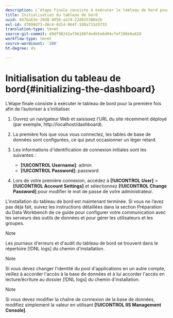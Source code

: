 ```yaml
---
description: L’étape finale consiste à exécuter le tableau de bord pour la première fois afin de l’autoriser à s’initialiser.
title: Initialisation du tableau de bord
uuid: 847ba63e-29d8-4950-aa74-22d825388e2b
exl-id: 47098d73-d8c4-4d14-964f-108a731d3733
translation-type: tm+mt
source-git-commit: d9df90242ef96188f4e4b5e6d04cfef196b0a628
workflow-type: tm+mt
source-wordcount: '200'
ht-degree: 4%

---
```


# Initialisation du tableau de bord{#initializing-the-dashboard}

L’étape finale consiste à exécuter le tableau de bord pour la première fois afin de l’autoriser à s’initialiser.

1. Ouvrez un navigateur Web et saisissez l’URL du site récemment déployé (par exemple, http://localhost/dashboard).
1. La première fois que vous vous connectez, les tables de base de données sont configurées, ce qui peut occasionner un léger retard.
1. Les informations d&#39;identification de connexion initiales sont les suivantes :

   * **[!UICONTROL Username]**: admin
   * **[!UICONTROL Password]**: password

1. Lors de votre première connexion, accédez à **[!UICONTROL User]** > **[!UICONTROL Account Settings]** et sélectionnez **[!UICONTROL Change Password]** pour modifier le mot de passe de votre administrateur.

L&#39;installation du tableau de bord est maintenant terminée. Si vous ne l’avez pas déjà fait, suivez les instructions détaillées dans la section Préparation du Data Workbench de ce guide pour configurer votre communication avec les serveurs des outils de données et pour gérer les utilisateurs et les groupes.

>[!NOTE]
>
>Les journaux d&#39;erreurs et d&#39;audit du tableau de bord se trouvent dans le répertoire [!DNL logs] du chemin d&#39;installation.

>[!NOTE]
>
>Si vous devez changer l&#39;identité du pool d&#39;applications en un autre compte, veillez à accorder l&#39;accès à la base de données et à lui accorder l&#39;accès en lecture/écriture au dossier [!DNL logs] du chemin d&#39;installation.

>[!NOTE]
>
>Si vous devez modifier la chaîne de connexion de la base de données, modifiez simplement la valeur en utilisant **[!UICONTROL IIS Management Console]**.
